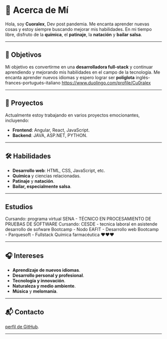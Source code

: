 # 🌟 Acerca de Mí

Hola, soy **Cuoralex**, Dev post pandemia. Me encanta aprender nuevas cosas y estoy siempre buscando mejorar mis habilidades. 
En mi tiempo libre, disfruto de la **química**, el **patinaje**, la **natación** y **bailar salsa**.

---

## 🎯 Objetivos

Mi objetivo es convertirme en una **desarrolladora full-stack** y continuar aprendiendo y mejorando mis habilidades en el campo de la tecnología.
Me encanta aprender nuevos idiomas y espero lograr ser **políglota** inglés-frances-portugués-italiano https://www.duolingo.com/profile/Cu0ralex

---

## 🚀 Proyectos

Actualmente estoy trabajando en varios proyectos emocionantes, incluyendo:

- **Frontend**: Angular, React, JavaScript.
- **Backend**: JAVA, ASP.NET, PYTHON.

---

## 🛠️ Habilidades

- **Desarrollo web**: HTML, CSS, JavaScript, etc.
- **Química** y ciencias relacionadas.
- **Patinaje** y **natación**.
- **Bailar, especialmente salsa**.

---

## Estudios
Cursando: programa virtual SENA - TÉCNICO EN PROCESAMIENTO DE PRUEBAS DE SOFTWARE
Cursando: CESDE - tecnica laboral en asistende desarrollo de sofware
Bootcamp - Nodo EAFIT - Desarrollo web
Bootcamp - Parquesoft - Fullstack
Química farmacéutica ❤️❤️❤️

---

## 🎧 Intereses

- **Aprendizaje de nuevos idiomas**.
- **Desarrollo personal y profesional**.
- **Tecnología y innovación**.
- **Naturaleza y medio ambiente**.
- **Música** y **melomanía**.

---

## 📬 Contacto

[perfil de GitHub](https://github.com/Cuoralex).

---


